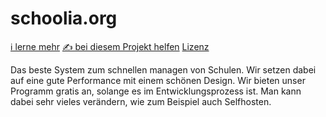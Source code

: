 # schoolia.org
[ℹ️ lerne mehr](/docs/docs.md) [✍️ bei diesem Projekt helfen](/docs/contributing.md) [Lizenz](/docs/license.md)

Das beste System zum schnellen managen von Schulen. Wir setzen dabei auf eine gute Performance mit einem schönen Design. Wir bieten unser Programm gratis an, solange es im Entwicklungsprozess ist. Man kann dabei sehr vieles verändern, wie zum Beispiel auch Selfhosten. 


